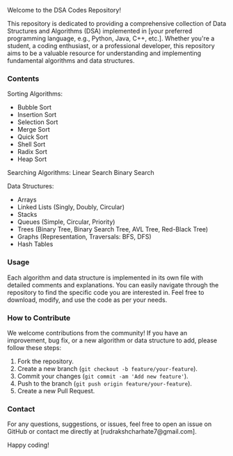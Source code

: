 Welcome to the DSA Codes Repository!

This repository is dedicated to providing a comprehensive collection of Data Structures and Algorithms (DSA) implemented in [your preferred programming language, e.g., Python, Java, C++, etc.]. Whether you're a student, a coding enthusiast, or a professional developer, this repository aims to be a valuable resource for understanding and implementing fundamental algorithms and data structures.

<h3>Contents</h3>

Sorting Algorithms:
<ul>
  <li>Bubble Sort</li>
  <li>Insertion Sort</li>
  <li>Selection Sort</li>
  <li>Merge Sort</li>
  <li>Quick Sort</li>
  <li>Shell Sort</li>
  <li>Radix Sort</li>
  <li>Heap Sort</li>
</ul>

Searching Algorithms:
Linear Search
Binary Search

Data Structures:
<ul>
  <li>Arrays</li>
  <li>Linked Lists (Singly, Doubly, Circular)</li>
  <li>Stacks</li>
  <li>Queues (Simple, Circular, Priority)</li>
  <li>Trees (Binary Tree, Binary Search Tree, AVL Tree, Red-Black Tree)</li>
  <li>Graphs (Representation, Traversals: BFS, DFS)</li>
  <li>Hash Tables</li>
</ul>

<h3>Usage</h3>
<p>Each algorithm and data structure is implemented in its own file with detailed comments and explanations. You can easily navigate through the repository to find the specific code you are interested in. Feel free to download, modify, and use the code as per your needs.</p>

<h3>How to Contribute</h3>
We welcome contributions from the community! If you have an improvement, bug fix, or a new algorithm or data structure to add, please follow these steps:

<ol>
  <li>Fork the repository.</li>
  <li>Create a new branch (<code>git checkout -b feature/your-feature</code>).</li>
  <li>Commit your changes (<code>git commit -am 'Add new feature'</code>).</li>
  <li>Push to the branch (<code>git push origin feature/your-feature</code>).</li>
  <li>Create a new Pull Request.</li>
</ol>

<h3>Contact</h3>
For any questions, suggestions, or issues, feel free to open an issue on GitHub or contact me directly at [rudrakshcharhate7@gmail.com].

Happy coding!
